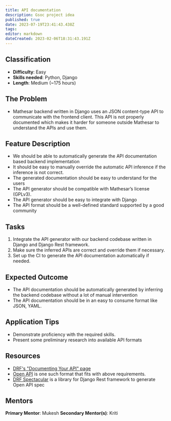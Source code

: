 ```yaml
---
title: API documentation
description: Gsoc project idea
published: true
date: 2023-07-19T23:41:43.438Z
tags: 
editor: markdown
dateCreated: 2023-02-06T18:31:43.191Z
---
```


## Classification
- **Difficulty**: Easy
- **Skills needed**: Python, Django
- **Length**: Medium (~175 hours)

## The Problem
- Mathesar backend written in Django uses an JSON content-type API to communicate with the frontend client. This API is not properly documented which makes it harder for someone outside Mathesar to understand the APIs and use them.

## Feature Description
- We should be able to automatically generate the API documentation based backend implementation
- It should be easy to manually override the automatic API inference if the inference is not correct.
- The generated documentation should be easy to understand for the users
- The API generator should be compatible with Mathesar’s license (GPLv3).
- The API generator should be easy to integrate with Django
- The API format should be a well-defined standard supported by a good community

## Tasks
1. Integrate the API generator with our backend codebase written in Django and Django Rest framework.
2. Make sure the inferred APIs are correct and override them if necessary.
3. Set up the CI to generate the API documentation automatically if needed.

## Expected Outcome
- The API documentation should be automatically generated by inferring the backend codebase without a lot of manual intervention
- The API documentation should be in an easy to consume format like JSON, YAML.

## Application Tips
- Demonstrate proficiency with the required skills.
- Present some preliminary research into available API formats

## Resources
- [DRF's "Documenting Your API" page](https://www.django-rest-framework.org/topics/documenting-your-api/)
- [Open API](https://spec.openapis.org/oas/v3.0.3) is one such format that fits with above requirements.
- [DRF Spectacular](https://github.com/tfranzel/drf-spectacular) is a library for Django Rest framework to generate Open API spec

## Mentors
**Primary Mentor**: Mukesh
**Secondary Mentor(s)**: Kriti
